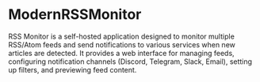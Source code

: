 # ModernRSSMonitor
RSS Monitor is a self-hosted application designed to monitor multiple RSS/Atom feeds and send notifications to various services when new articles are detected. It provides a web interface for managing feeds, configuring notification channels (Discord, Telegram, Slack, Email), setting up filters, and previewing feed content.
